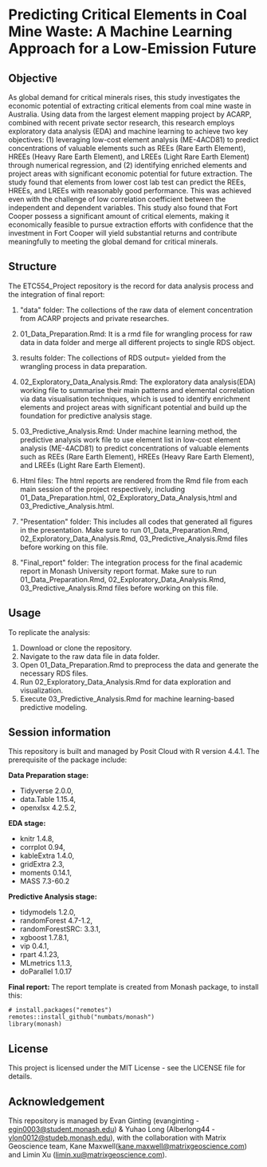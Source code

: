 # Predicting Critical Elements in Coal Mine Waste: A Machine Learning Approach for a Low-Emission Future

## Objective
As global demand for critical minerals rises, this study investigates the economic potential of extracting critical elements from coal mine waste in Australia. Using data from the largest element mapping project by ACARP, combined with recent private sector research, this research employs exploratory data analysis (EDA) and machine learning to achieve two key objectives: (1) leveraging low-cost element analysis (ME-4ACD81) to predict concentrations of valuable elements such as REEs (Rare Earth Element), HREEs (Heavy Rare Earth Element), and LREEs (Light Rare Earth Element) through numerical regression, and (2) identifying enriched elements and project areas with significant economic potential for future extraction. The study found that elements from lower cost lab test can predict the REEs, HREEs, and LREEs with reasonably good performance. This was achieved even with the challenge of low correlation coefficient between the independent and dependent variables. This study also found that Fort Cooper possess a significant amount of critical elements, making it economically feasible to pursue extraction efforts with confidence that the investment in Fort Cooper will yield substantial returns and contribute meaningfully to meeting the global demand for critical minerals.

## Structure
The ETC554_Project repository is the record for data analysis process and the integration of final report:

1. "data" folder: The collections of the raw data of element concentration from ACARP projects and private researches.

2. 01_Data_Preparation.Rmd: It is a rmd file for wrangling process for raw data in data folder and merge all different projects to single RDS object.

3. results folder: The collections of RDS output= yielded from the wrangling process in data preparation.

4. 02_Exploratory_Data_Analysis.Rmd: The exploratory data analysis(EDA) working file to summarise their main patterns and elemental correlation via data visualisation techniques, which is used to identify enrichment elements and project areas with significant potential and build up the foundation for predictive analysis stage.


5. 03_Predictive_Analysis.Rmd: Under machine learning method, the predictive analysis work file to use element list in low-cost element analysis (ME-4ACD81) to predict concentrations of valuable elements such as REEs (Rare Earth Element), HREEs (Heavy Rare Earth Element), and LREEs (Light Rare Earth Element).

6. Html files: The html reports are rendered from  the Rmd file from each main session of the project respectively, including 01_Data_Preparation.html, 02_Exploratory_Data_Analysis,html and 03_Predictive_Analysis.html.

7. "Presentation" folder: This includes all codes that generated all figures in the presentation. Make sure to run 01_Data_Preparation.Rmd, 02_Exploratory_Data_Analysis.Rmd, 03_Predictive_Analysis.Rmd files before working on this file.

8. "Final_report" folder: The integration process for the final academic report in Monash University report format. Make sure to run 01_Data_Preparation.Rmd, 02_Exploratory_Data_Analysis.Rmd, 03_Predictive_Analysis.Rmd files before working on this file.

## Usage
To replicate the analysis:

1. Download or clone the repository.
2. Navigate to the raw data file in data folder.
3. Open 01_Data_Preparation.Rmd to preprocess the data and generate the necessary RDS files.
4. Run 02_Exploratory_Data_Analysis.Rmd for data exploration and visualization.
5. Execute 03_Predictive_Analysis.Rmd for machine learning-based predictive modeling.

## Session information
This repository is built and managed by Posit Cloud with R version 4.4.1. The prerequisite of the package include:

**Data Preparation stage:**

- Tidyverse 2.0.0,
- data.Table 1.15.4,
- openxlsx 4.2.5.2,

**EDA stage:**

- knitr 1.4.8,
- corrplot 0.94,
- kableExtra 1.4.0,
- gridExtra 2.3,
- moments 0.14.1,
- MASS 7.3-60.2

**Predictive Analysis stage:**

- tidymodels 1.2.0,
- randomForest 4.7-1.2,
- randomForestSRC: 3.3.1,
- xgboost 1.7.8.1,
- vip 0.4.1,
- rpart 4.1.23,
- MLmetrics 1.1.3,
- doParallel 1.0.17

**Final report:**
The report template is created from Monash package, to install this:

```
# install.packages("remotes")
remotes::install_github("numbats/monash")
library(monash)
```


## License
This project is licensed under the MIT License - see the LICENSE file for details.

## Acknowledgement
This repository is managed by Evan Ginting (evanginting - egin0003@student.monash.edu) & Yuhao Long (Alberlong44 - ylon0012@studeb.monash.edu), with the collaboration with Matrix Geoscience team, Kane Maxwell(kane.maxwell@matrixgeoscience.com) and Limin Xu (limin.xu@matrixgeoscience.com).
